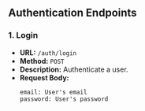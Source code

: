 ## Authentication Endpoints

### 1. Login

- **URL:** `/auth/login`
- **Method:** `POST`
- **Description:** Authenticate a user.
- **Request Body:**
  ```plaintext
  email: User's email
  password: User's password
